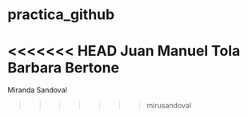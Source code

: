 # practica_github
<<<<<<< HEAD
Juan Manuel Tola
Barbara Bertone
=======
Miranda Sandoval
>>>>>>> mirusandoval
